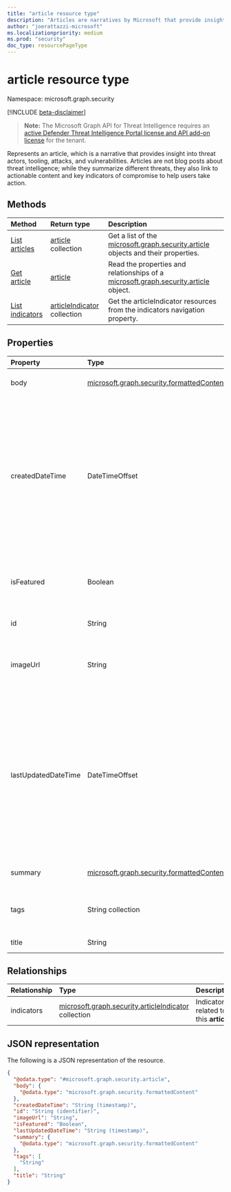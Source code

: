 ```yaml
---
title: "article resource type"
description: "Articles are narratives by Microsoft that provide insight into threat actors, tooling, attacks, and vulnerabilities."
author: "joerattazzi-microsoft"
ms.localizationpriority: medium
ms.prod: "security"
doc_type: resourcePageType
---
```


# article resource type

Namespace: microsoft.graph.security

[!INCLUDE [beta-disclaimer](../../includes/beta-disclaimer.md)]

> **Note:** The Microsoft Graph API for Threat Intelligence requires an [active Defender Threat Intelligence Portal license and API add-on license](https://go.microsoft.com/fwlink/?linkid=2235706) for the tenant.

Represents an article, which is a narrative that provides insight into threat actors, tooling, attacks, and vulnerabilities. Articles are not blog posts about threat intelligence; while they summarize different threats, they also link to actionable content and key indicators of compromise to help users take action.

## Methods

|Method|Return type|Description|
|:---|:---|:---|
|[List articles](../api/security-article-list.md)|[article](../resources/security-article.md) collection|Get a list of the [microsoft.graph.security.article](../resources/security-article.md) objects and their properties.|
|[Get article](../api/security-article-get.md)|[article](../resources/security-article.md)|Read the properties and relationships of a [microsoft.graph.security.article](../resources/security-article.md) object.|
|[List indicators](../api/security-article-list-indicators.md)|[articleIndicator](../resources/security-articleindicator.md) collection|Get the articleIndicator resources from the indicators navigation property.|

## Properties

|Property|Type|Description|
|:---|:---|:---|
|body|[microsoft.graph.security.formattedContent](../resources/security-formattedcontent.md)|Formatted article contents.|
|createdDateTime|DateTimeOffset|The date and time when this **article** was created. The Timestamp type represents date and time information using ISO 8601 format and is always in UTC time. For example, midnight UTC on Jan 1, 2014 is `2014-01-01T00:00:00Z`.|
|isFeatured|Boolean|Indicates whether this **article** is currently featured by Microsoft.|
|id|String|The system-generated ID for this **article**.|
|imageUrl|String|URL of the header image for this **article**, used for display purposes.|
|lastUpdatedDateTime|DateTimeOffset|The most recent date and time when this **article** was updated. The Timestamp type represents date and time information using ISO 8601 format and is always in UTC time. For example, midnight UTC on Jan 1, 2014 is `2014-01-01T00:00:00Z`.|
|summary|[microsoft.graph.security.formattedContent](../resources/security-formattedcontent.md)|A quick summary of this **article**.|
|tags|String collection|Tags for this **article**, communicating keywords, or key concepts.|
|title|String|The title of this **article**.|

## Relationships

|Relationship|Type|Description|
|:---|:---|:---|
|indicators|[microsoft.graph.security.articleIndicator](../resources/security-articleindicator.md) collection|Indicators related to this **article**.|

## JSON representation

The following is a JSON representation of the resource.
<!-- {
  "blockType": "resource",
  "keyProperty": "id",
  "@odata.type": "microsoft.graph.security.article",
  "openType": false
}
-->
``` json
{
  "@odata.type": "#microsoft.graph.security.article",
  "body": {
    "@odata.type": "microsoft.graph.security.formattedContent"
  },
  "createdDateTime": "String (timestamp)",
  "id": "String (identifier)",
  "imageUrl": "String",
  "isFeatured": "Boolean",
  "lastUpdatedDateTime": "String (timestamp)",
  "summary": {
    "@odata.type": "microsoft.graph.security.formattedContent"
  },
  "tags": [
    "String"
  ],
  "title": "String"
}
```
